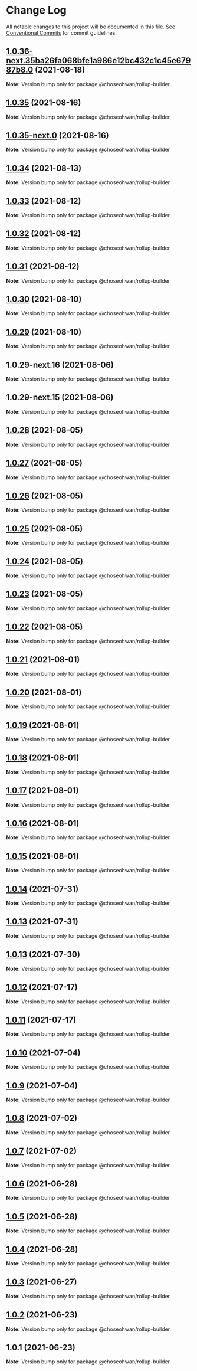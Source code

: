 # Change Log

All notable changes to this project will be documented in this file.
See [Conventional Commits](https://conventionalcommits.org) for commit guidelines.

## [1.0.36-next.35ba26fa068bfe1a986e12bc432c1c45e67987b8.0](https://github.com/ChoSeoHwan/library/compare/@choseohwan/rollup-builder@1.0.35...@choseohwan/rollup-builder@1.0.36-next.35ba26fa068bfe1a986e12bc432c1c45e67987b8.0) (2021-08-18)

**Note:** Version bump only for package @choseohwan/rollup-builder





## [1.0.35](https://github.com/ChoSeoHwan/library/compare/@choseohwan/rollup-builder@1.0.35-next.0...@choseohwan/rollup-builder@1.0.35) (2021-08-16)

**Note:** Version bump only for package @choseohwan/rollup-builder





## [1.0.35-next.0](https://github.com/ChoSeoHwan/library/compare/@choseohwan/rollup-builder@1.0.34...@choseohwan/rollup-builder@1.0.35-next.0) (2021-08-16)

**Note:** Version bump only for package @choseohwan/rollup-builder





## [1.0.34](https://github.com/ChoSeoHwan/library/compare/@choseohwan/rollup-builder@1.0.33...@choseohwan/rollup-builder@1.0.34) (2021-08-13)

**Note:** Version bump only for package @choseohwan/rollup-builder





## [1.0.33](https://github.com/ChoSeoHwan/library/compare/@choseohwan/rollup-builder@1.0.32...@choseohwan/rollup-builder@1.0.33) (2021-08-12)

**Note:** Version bump only for package @choseohwan/rollup-builder





## [1.0.32](https://github.com/ChoSeoHwan/library/compare/@choseohwan/rollup-builder@1.0.31...@choseohwan/rollup-builder@1.0.32) (2021-08-12)

**Note:** Version bump only for package @choseohwan/rollup-builder





## [1.0.31](https://github.com/ChoSeoHwan/library/compare/@choseohwan/rollup-builder@1.0.30...@choseohwan/rollup-builder@1.0.31) (2021-08-12)

**Note:** Version bump only for package @choseohwan/rollup-builder





## [1.0.30](https://github.com/ChoSeoHwan/library/compare/@choseohwan/rollup-builder@1.0.29-next.16...@choseohwan/rollup-builder@1.0.30) (2021-08-10)

**Note:** Version bump only for package @choseohwan/rollup-builder





## [1.0.29](https://github.com/ChoSeoHwan/library/compare/@choseohwan/rollup-builder@1.0.29-next.16...@choseohwan/rollup-builder@1.0.29) (2021-08-10)

**Note:** Version bump only for package @choseohwan/rollup-builder





## 1.0.29-next.16 (2021-08-06)

**Note:** Version bump only for package @choseohwan/rollup-builder





## 1.0.29-next.15 (2021-08-06)

**Note:** Version bump only for package @choseohwan/rollup-builder





## [1.0.28](https://github.com/ChoSeoHwan/library/compare/@choseohwan/rollup-builder@1.0.27...@choseohwan/rollup-builder@1.0.28) (2021-08-05)

**Note:** Version bump only for package @choseohwan/rollup-builder





## [1.0.27](https://github.com/ChoSeoHwan/library/compare/@choseohwan/rollup-builder@1.0.26...@choseohwan/rollup-builder@1.0.27) (2021-08-05)

**Note:** Version bump only for package @choseohwan/rollup-builder





## [1.0.26](https://github.com/ChoSeoHwan/library/compare/@choseohwan/rollup-builder@1.0.25...@choseohwan/rollup-builder@1.0.26) (2021-08-05)

**Note:** Version bump only for package @choseohwan/rollup-builder





## [1.0.25](https://github.com/ChoSeoHwan/library/compare/@choseohwan/rollup-builder@1.0.24...@choseohwan/rollup-builder@1.0.25) (2021-08-05)

**Note:** Version bump only for package @choseohwan/rollup-builder





## [1.0.24](https://github.com/ChoSeoHwan/library/compare/@choseohwan/rollup-builder@1.0.23...@choseohwan/rollup-builder@1.0.24) (2021-08-05)

**Note:** Version bump only for package @choseohwan/rollup-builder





## [1.0.23](https://github.com/ChoSeoHwan/library/compare/@choseohwan/rollup-builder@1.0.22...@choseohwan/rollup-builder@1.0.23) (2021-08-05)

**Note:** Version bump only for package @choseohwan/rollup-builder





## [1.0.22](https://github.com/ChoSeoHwan/library/compare/@choseohwan/rollup-builder@1.0.21...@choseohwan/rollup-builder@1.0.22) (2021-08-05)

**Note:** Version bump only for package @choseohwan/rollup-builder





## [1.0.21](https://github.com/ChoSeoHwan/library/compare/@choseohwan/rollup-builder@1.0.20...@choseohwan/rollup-builder@1.0.21) (2021-08-01)

**Note:** Version bump only for package @choseohwan/rollup-builder





## [1.0.20](https://github.com/ChoSeoHwan/library/compare/@choseohwan/rollup-builder@1.0.19...@choseohwan/rollup-builder@1.0.20) (2021-08-01)

**Note:** Version bump only for package @choseohwan/rollup-builder





## [1.0.19](https://github.com/ChoSeoHwan/library/compare/@choseohwan/rollup-builder@1.0.18...@choseohwan/rollup-builder@1.0.19) (2021-08-01)

**Note:** Version bump only for package @choseohwan/rollup-builder





## [1.0.18](https://github.com/ChoSeoHwan/library/compare/@choseohwan/rollup-builder@1.0.17...@choseohwan/rollup-builder@1.0.18) (2021-08-01)

**Note:** Version bump only for package @choseohwan/rollup-builder





## [1.0.17](https://github.com/ChoSeoHwan/library/compare/@choseohwan/rollup-builder@1.0.16...@choseohwan/rollup-builder@1.0.17) (2021-08-01)

**Note:** Version bump only for package @choseohwan/rollup-builder





## [1.0.16](https://github.com/ChoSeoHwan/library/compare/@choseohwan/rollup-builder@1.0.15...@choseohwan/rollup-builder@1.0.16) (2021-08-01)

**Note:** Version bump only for package @choseohwan/rollup-builder





## [1.0.15](https://github.com/ChoSeoHwan/library/compare/@choseohwan/rollup-builder@1.0.14...@choseohwan/rollup-builder@1.0.15) (2021-08-01)

**Note:** Version bump only for package @choseohwan/rollup-builder





## [1.0.14](https://github.com/ChoSeoHwan/library/compare/@choseohwan/rollup-builder@1.0.13...@choseohwan/rollup-builder@1.0.14) (2021-07-31)

**Note:** Version bump only for package @choseohwan/rollup-builder





## [1.0.13](https://github.com/ChoSeoHwan/library/compare/@choseohwan/rollup-builder@1.0.13...@choseohwan/rollup-builder@1.0.13) (2021-07-31)

**Note:** Version bump only for package @choseohwan/rollup-builder





## [1.0.13](https://github.com/ChoSeoHwan/library/compare/@choseohwan/rollup-builder@1.0.12...@choseohwan/rollup-builder@1.0.13) (2021-07-30)

**Note:** Version bump only for package @choseohwan/rollup-builder





## [1.0.12](https://github.com/ChoSeoHwan/library/compare/@choseohwan/rollup-builder@1.0.11...@choseohwan/rollup-builder@1.0.12) (2021-07-17)

**Note:** Version bump only for package @choseohwan/rollup-builder





## [1.0.11](https://github.com/ChoSeoHwan/library/compare/@choseohwan/rollup-builder@1.0.10...@choseohwan/rollup-builder@1.0.11) (2021-07-17)

**Note:** Version bump only for package @choseohwan/rollup-builder





## [1.0.10](https://github.com/ChoSeoHwan/library/compare/@choseohwan/rollup-builder@1.0.9...@choseohwan/rollup-builder@1.0.10) (2021-07-04)

**Note:** Version bump only for package @choseohwan/rollup-builder





## [1.0.9](https://github.com/ChoSeoHwan/library/compare/@choseohwan/rollup-builder@1.0.8...@choseohwan/rollup-builder@1.0.9) (2021-07-04)

**Note:** Version bump only for package @choseohwan/rollup-builder





## [1.0.8](https://github.com/ChoSeoHwan/library/compare/@choseohwan/rollup-builder@1.0.7...@choseohwan/rollup-builder@1.0.8) (2021-07-02)

**Note:** Version bump only for package @choseohwan/rollup-builder





## [1.0.7](https://github.com/ChoSeoHwan/library/compare/@choseohwan/rollup-builder@1.0.6...@choseohwan/rollup-builder@1.0.7) (2021-07-02)

**Note:** Version bump only for package @choseohwan/rollup-builder





## [1.0.6](https://github.com/ChoSeoHwan/library/compare/@choseohwan/rollup-builder@1.0.5...@choseohwan/rollup-builder@1.0.6) (2021-06-28)

**Note:** Version bump only for package @choseohwan/rollup-builder





## [1.0.5](https://github.com/ChoSeoHwan/library/compare/@choseohwan/rollup-builder@1.0.4...@choseohwan/rollup-builder@1.0.5) (2021-06-28)

**Note:** Version bump only for package @choseohwan/rollup-builder





## [1.0.4](https://github.com/ChoSeoHwan/library/compare/@choseohwan/rollup-builder@1.0.3...@choseohwan/rollup-builder@1.0.4) (2021-06-28)

**Note:** Version bump only for package @choseohwan/rollup-builder





## [1.0.3](https://github.com/ChoSeoHwan/library/compare/@choseohwan/rollup-builder@1.0.2...@choseohwan/rollup-builder@1.0.3) (2021-06-27)

**Note:** Version bump only for package @choseohwan/rollup-builder





## [1.0.2](https://github.com/ChoSeoHwan/library/compare/@choseohwan/rollup-builder@1.0.1...@choseohwan/rollup-builder@1.0.2) (2021-06-23)

**Note:** Version bump only for package @choseohwan/rollup-builder





## 1.0.1 (2021-06-23)

**Note:** Version bump only for package @choseohwan/rollup-builder
